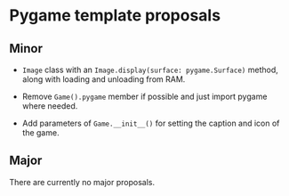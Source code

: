 # Pygame template proposals

## Minor

* `Image` class with an `Image.display(surface: pygame.Surface)` method,
along with loading and unloading from RAM.

* Remove `Game().pygame` member if possible and just import pygame where needed.

* Add parameters of `Game.__init__()` for setting the caption and icon of the game.

## Major

There are currently no major proposals.
